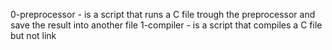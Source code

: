 0-preprocessor - is a script that runs a C file trough the preprocessor and save the result into another file
1-compiler - is a script that compiles a C file but not link
